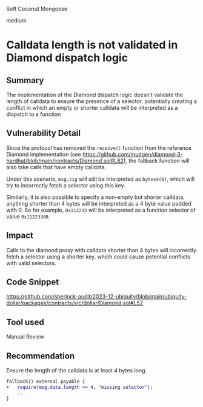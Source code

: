 Soft Coconut Mongoose

medium

# Calldata length is not validated in Diamond dispatch logic

## Summary

The implementation of the Diamond dispatch logic doesn't validate the length of calldata to ensure the presence of a selector, potentially creating a conflict in which an empty or shorter calldata will be interpreted as a dispatch to a function 

## Vulnerability Detail

Since the protocol has removed the `receive()` function from the reference Diamond implementation (see https://github.com/mudgen/diamond-3-hardhat/blob/main/contracts/Diamond.sol#L62), the fallback function will also take calls that have empty calldata.

Under this scenario, `msg.sig` will still be interpreted as `bytes4(0)`, which will try to incorrectly fetch a selector using this key.

Similarly, it is also possible to specify a non-empty but shorter calldata, anything shorter than 4 bytes will be interpreted as a 4 byte value padded with 0. So for example, `0x112233` will be interpreted as a function selector of value `0x11223300`.

## Impact

Calls to the diamond proxy with calldata shorter than 4 bytes will incorrectly fetch a selector using a shorter key, which could cause potential conflicts with valid selectors.

## Code Snippet

https://github.com/sherlock-audit/2023-12-ubiquity/blob/main/ubiquity-dollar/packages/contracts/src/dollar/Diamond.sol#L52

## Tool used

Manual Review

## Recommendation

Ensure the length of the calldata is at least 4 bytes long.

```diff
fallback() external payable {
+   require(msg.data.length >= 4, "missing selector");
    ...
}
```
